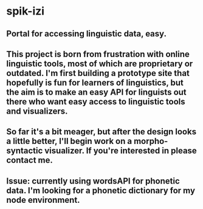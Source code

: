 # spik-izi

## Portal for accessing linguistic data, easy. 

## This project is born from frustration with online linguistic tools, most of which are proprietary or outdated. I'm first building a prototype site that hopefully is fun for learners of linguistics, but the aim is to make an easy API for linguists out there who want easy access to linguistic tools and visualizers.  

## So far it's a bit meager, but after the design looks a little better, I'll begin work on a morpho-syntactic visualizer. If you're interested in please contact me. 

## Issue: currently using wordsAPI for phonetic data. I'm looking for a phonetic dictionary for my node environment.
